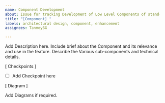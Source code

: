 ```yaml
---
name: Component Development
about: Issue for tracking Development of Low Level Components of stand-alone Features.
title: "[Component] "
labels: architectural design, component, enhancement
assignees: TanmoySG

---
```


Add Description here. Include brief about the Component and its relevance and use in the feature. Describe the Various sub-components and technical details.

[ Checkpoints ]

- [ ] Add Checkpoint here

[ Diagram ]

Add Diagrams if required.
